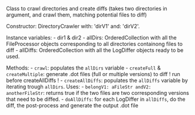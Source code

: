 Class to crawl directories and create diffs (takes two directories in argument, and crawl them, matching potential files to diff)

Constructor: DirectoryCrawler with: 'dirV1' and: 'dirV2'.

Instance variables:
	- dir1 & dir2
	- allDirs: OrderedCollection with all the FileProcessor objects corresponding to all directories containong files to diff
	- allDiffs: OrderedCollection with all the LogDiffer objects ready to be used.
	
Methods:
	- `crawl`: populates the `allDirs` variable
	- `createFull` & `createMultiple`: generate .dot files (full or multiple versions) to diff ! run before createAllDiffs !
	- `createAllDiffs`: populates the `allDiffs` variable by iterating trough `allDirs`. Uses:
		- `belongV1: aFileStr andV2: anotherFileStr`: returns true if the two files are two corresponding versions that need to be diffed.
	- `doAllDiffs`: for each LogDiffer in `allDiffs`, do the diff, the post-process and generate the output .dot file